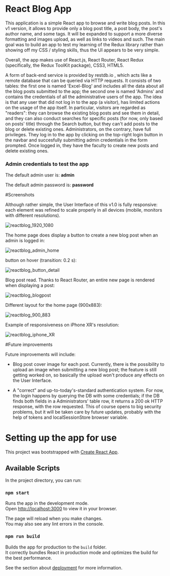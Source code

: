 # React Blog App

This application is a simple React app to browse and write blog posts. In this v1 version, it allows to provide only a blog post title, a post body, the post's author name, and some tags. It will be expanded to support a more diverse formatting and images upload, as well as links to videos and such. The main goal was to build an app to test my learning of the Redux library rather than showing off my CSS / styling skills, thus the UI appears to be very simple.

Overall, the app makes use of React.js, React Router, React Redux (specifically, the Redux ToolKit package), CSS3, HTML5.

A form of back-end service is provided by restdb.io , which acts like a remote database that can be queried via HTTP requests. It consists of two tables: the first one is named 'Excel-Blog' and includes all the data about all the blog posts submitted to the app; the second one is named 'Admins' and contains the credentials of all the administrative users of the app. The idea is that any user that did not log in to the app (a visitor), has limited actions on the usage of the app itself. In particular, visitors are regarded as "readers": they can browse the existing blog posts and see them in detail, and they can also conduct searches for specific posts (for now, only based on posts' title) through the Search button, but they can't add posts to the blog or delete existing ones. Administrators, on the contrary, have full privileges. They log in to the app by clicking on the top-right login button in the navbar and succesfully submitting admin credentials in the form prompted. Once logged in, they have the faculty to create new posts and delete existing ones.



### **Admin credentials to test the app**

The default admin user is:  **admin**

The default admin password is: **password**


#Screenshots

Although rather simple, the User Interface of this v1.0 is fully responsive: each element was refined to scale properly in all devices (mobile, monitors with different resolutions). 

![reactblog_1920_1080](https://github.com/GianlucaDore/blog_reactApp/assets/51960987/42c19e66-dc18-4df9-8815-79a5e63f2d84)

The home page does display a button to create a new blog post when an admin is logged in:

![reactblog_admin_home](https://github.com/GianlucaDore/blog_reactApp/assets/51960987/faf9c673-a81e-4820-98cd-6c933b941fdd)

button on hover (transition: 0.2 s):

![reactblog_button_detail](https://github.com/GianlucaDore/blog_reactApp/assets/51960987/97829996-11a9-49e5-8465-65f8188e406f)

Blog post read. Thanks to React Router, an entire new page is rendered when displaying a post: 

![reactblog_blogpost](https://github.com/GianlucaDore/blog_reactApp/assets/51960987/814ffa82-1f61-4e98-bb10-ec48262e0524)

Different layout for the home page (900x883):

![reactblog_900_883](https://github.com/GianlucaDore/blog_reactApp/assets/51960987/e5c016b3-8ba3-4197-bd8c-1ec9810e69c7)

Example of responsiveness on iPhone XR's resolution:

![reactblog_iphone_XR](https://github.com/GianlucaDore/blog_reactApp/assets/51960987/48f70f99-4b82-45e7-82a1-47c55f9133ea)


#Future improvements

Future improvements will include:

- Blog post cover image for each post. Currently, there is the possibility to upload an image when submitting a new blog post; the feature is still getting worked on, so basically the upload won't produce any effects on the User Interface.

- A "correct" and up-to-today's-standard authentication system. For now, the login happens by querying the DB with some credentials; if the DB finds both fields in a Administrators' table row, it returns a 200 ok HTTP response, with the row requested. This of course opens to big security problems, but it will be taken care by future updates, probably with the help of tokens and localSessionStore browser variable.


# Setting up the app for use

This project was bootstrapped with [Create React App](https://github.com/facebook/create-react-app).

## Available Scripts

In the project directory, you can run:

### `npm start`

Runs the app in the development mode.\
Open [http://localhost:3000](http://localhost:3000) to view it in your browser.

The page will reload when you make changes.\
You may also see any lint errors in the console.

### `npm run build`

Builds the app for production to the `build` folder.\
It correctly bundles React in production mode and optimizes the build for the best performance.

See the section about [deployment](https://facebook.github.io/create-react-app/docs/deployment) for more information.
